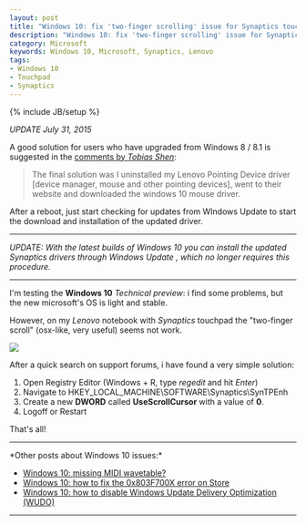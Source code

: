 ```yaml
---
layout: post
title: "Windows 10: fix 'two-finger scrolling' issue for Synaptics touchpads"
description: "Windows 10: fix 'two-finger scrolling' issue for Synaptics touchpads"
category: Microsoft
keywords: Windows 10, Microsoft, Synaptics, Lenovo
tags: 
- Windows 10
- Touchpad
- Synaptics
---
```

{% include JB/setup %}

*UPDATE  July 31, 2015*

A good solution for users who have upgraded from Windows 8 / 8.1 is suggested in the [comments by *Tobias Shen*](http://www.andreafortuna.org/microsoft/2014/10/20/windows-10-solve-the-two-finger-scrolling-issue-for-synaptics-touchpads/#comment-2166219123):

>The final solution was I uninstalled my Lenovo Pointing Device driver [device manager, mouse and other pointing devices], went to their website and downloaded the windows 10 mouse driver. 

After a reboot, just start checking for updates from WIndows Update to start the download and installation of the updated driver.

<hr/>

*UPDATE: With the latest builds of Windows 10 you can install the updated Synaptics drivers  through Windows Update , which no longer requires this procedure.* 

<hr/>

I'm testing the **Windows 10** *Technical preview*: i find some problems, but the new microsoft's OS is light and stable.

However, on my *Lenovo* notebook with *Synaptics* touchpad the "two-finger scroll" (osx-like, very useful) seems not work.

![](http://www.lenovo.com/images/gallery/main/lenovo-laptop-ideapad-z500-touch-closeup-touchpad-4.jpg)

<!-- more -->

After a quick search on support forums, i have found a very simple solution:

1. Open Registry Editor (Windows + R, type *regedit* and hit *Enter*)
2. Navigate to HKEY_LOCAL_MACHINE\SOFTWARE\Synaptics\SynTPEnh
3. Create a new **DWORD** called **UseScrollCursor** with a value of **0**.
4. Logoff or Restart

That's all!

<hr/>
*Other posts about Windows 10 issues:*

- [Windows 10: missing MIDI wavetable?](/microsoft/2015/07/30/windows-10-missing-midi-wavetable/)
- [Windows 10: how to fix the 0x803F700X error on Store](/microsoft/2015/07/31/windows-10-error-0x803F7000/)
- [Windows 10: how to disable Windows Update Delivery Optimization (WUDO)](http://www.andreafortuna.org/microsoft/2015/08/03/windows-10-disable-wudo/)
<hr/>